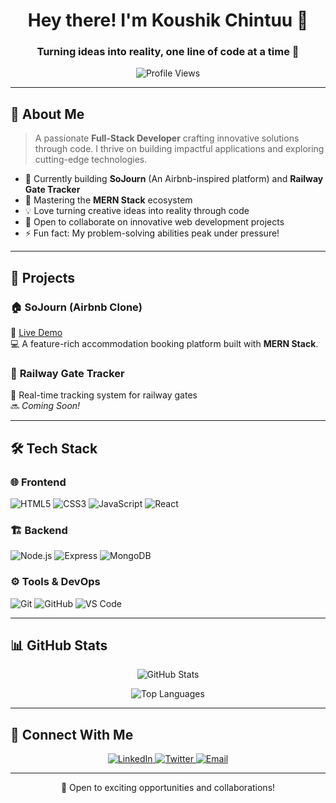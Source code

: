 ### <h1 align="center">Hey there! I'm Koushik Chintuu 👋</h1>
<h3 align="center">Turning ideas into reality, one line of code at a time 🚀</h3>

<p align="center">
  <img src="https://komarev.com/ghpvc/?username=koushikchintuu&color=blueviolet&style=for-the-badge" alt="Profile Views">
</p>

---

## 💫 About Me

> A passionate **Full-Stack Developer** crafting innovative solutions through code. I thrive on building impactful applications and exploring cutting-edge technologies.

- 🔨 Currently building **SoJourn** (An Airbnb-inspired platform) and **Railway Gate Tracker**
- 🌱 Mastering the **MERN Stack** ecosystem
- 💡 Love turning creative ideas into reality through code
- 🤝 Open to collaborate on innovative web development projects
- ⚡ Fun fact: My problem-solving abilities peak under pressure!

---

## 🎯 Projects

### 🏠 **SoJourn (Airbnb Clone)**  
🔗 [Live Demo](https://sojourn-hnxq.onrender.com)  
💻 A feature-rich accommodation booking platform built with **MERN Stack**.

### 🚂 **Railway Gate Tracker**  
📡 Real-time tracking system for railway gates  
🔜 *Coming Soon!*

---

## 🛠️ Tech Stack

### 🌐 Frontend
![HTML5](https://img.shields.io/badge/HTML5-E34F26?style=for-the-badge&logo=html5&logoColor=white)
![CSS3](https://img.shields.io/badge/CSS3-1572B6?style=for-the-badge&logo=css3&logoColor=white)
![JavaScript](https://img.shields.io/badge/JavaScript-F7DF1E?style=for-the-badge&logo=javascript&logoColor=black)
![React](https://img.shields.io/badge/React-20232A?style=for-the-badge&logo=react&logoColor=61DAFB)

### 🏗 Backend
![Node.js](https://img.shields.io/badge/Node.js-339933?style=for-the-badge&logo=nodedotjs&logoColor=white)
![Express](https://img.shields.io/badge/Express-000000?style=for-the-badge&logo=express&logoColor=white)
![MongoDB](https://img.shields.io/badge/MongoDB-47A248?style=for-the-badge&logo=mongodb&logoColor=white)

### ⚙️ Tools & DevOps
![Git](https://img.shields.io/badge/Git-F05032?style=for-the-badge&logo=git&logoColor=white)
![GitHub](https://img.shields.io/badge/GitHub-181717?style=for-the-badge&logo=github&logoColor=white)
![VS Code](https://img.shields.io/badge/VS%20Code-007ACC?style=for-the-badge&logo=visual-studio-code&logoColor=white)

---

## 📊 GitHub Stats

<p align="center">
  <img src="https://github-readme-stats.vercel.app/api?username=koushikchintuu&show_icons=true&theme=tokyonight" alt="GitHub Stats" />
</p>

<p align="center">
  <img src="https://github-readme-stats.vercel.app/api/top-langs/?username=koushikchintuu&layout=compact&theme=tokyonight" alt="Top Languages" />
</p>

---

## 🤝 Connect With Me

<p align="center">
  <a href="https://www.linkedin.com/in/koushik-kaliga-06a699336/" target="_blank">
    <img src="https://img.shields.io/badge/LinkedIn-0077B5?style=for-the-badge&logo=linkedin&logoColor=white" alt="LinkedIn" />
  </a>
  <a href="https://x.com/Solo_leveling_C" target="_blank">
    <img src="https://img.shields.io/badge/Twitter-1DA1F2?style=for-the-badge&logo=twitter&logoColor=white" alt="Twitter" />
  </a>
  <a href="mailto:kaligakoushik02@gmail.com">
    <img src="https://img.shields.io/badge/Email-D14836?style=for-the-badge&logo=gmail&logoColor=white" alt="Email" />
  </a>
</p>

---

<p align="center">💼 Open to exciting opportunities and collaborations!</p>
